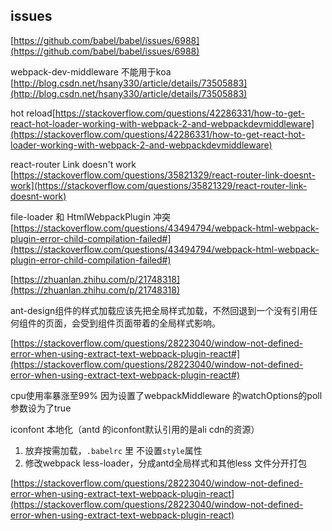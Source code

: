 ## issues
[https://github.com/babel/babel/issues/6988](https://github.com/babel/babel/issues/6988)

webpack-dev-middleware 不能用于koa
[http://blog.csdn.net/hsany330/article/details/73505883](http://blog.csdn.net/hsany330/article/details/73505883)


hot reload[https://stackoverflow.com/questions/42286331/how-to-get-react-hot-loader-working-with-webpack-2-and-webpackdevmiddleware](https://stackoverflow.com/questions/42286331/how-to-get-react-hot-loader-working-with-webpack-2-and-webpackdevmiddleware)

react-router Link doesn't work
[https://stackoverflow.com/questions/35821329/react-router-link-doesnt-work](https://stackoverflow.com/questions/35821329/react-router-link-doesnt-work)


file-loader  和 HtmlWebpackPlugin 冲突[https://stackoverflow.com/questions/43494794/webpack-html-webpack-plugin-error-child-compilation-failed#](https://stackoverflow.com/questions/43494794/webpack-html-webpack-plugin-error-child-compilation-failed#)


[https://zhuanlan.zhihu.com/p/21748318](https://zhuanlan.zhihu.com/p/21748318)


ant-design组件的样式加载应该先把全局样式加载，不然回退到一个没有引用任何组件的页面，会受到组件页面带着的全局样式影响。

[https://stackoverflow.com/questions/28223040/window-not-defined-error-when-using-extract-text-webpack-plugin-react#](https://stackoverflow.com/questions/28223040/window-not-defined-error-when-using-extract-text-webpack-plugin-react#)



cpu使用率暴涨至99%
因为设置了webpackMiddleware 的watchOptions的poll 参数设为了true


iconfont 本地化（antd 的iconfont默认引用的是ali cdn的资源）
1. 放弃按需加载，`.babelrc` 里 不设置`style`属性
2. 修改webpack less-loader，分成antd全局样式和其他less 文件分开打包


[https://stackoverflow.com/questions/28223040/window-not-defined-error-when-using-extract-text-webpack-plugin-react](https://stackoverflow.com/questions/28223040/window-not-defined-error-when-using-extract-text-webpack-plugin-react)